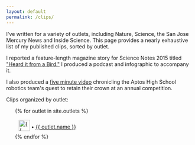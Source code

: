 ```yaml
---
layout: default
permalink: /clips/
---
```

I've written for a variety of outlets, including Nature, Science, the San Jose Mercury News and Inside Science. This page provides a nearly exhaustive list of my published clips, sorted by outlet.

I reported a feature-length magazine story for Science Notes 2015 titled ["Heard it from a Bird."](http://sciencenotes.ucsc.edu/2015/pages/finches/finches.html) I produced a podcast and infographic to accompany it.

I also produced a [five minute video](https://vimeo.com/131390904) chronicling the Aptos High School robotics team's quest to retain their crown at an annual competition.

Clips organized by outlet:

<ul>
{% for outlet in site.outlets %}
<li style="list-style-type:none; margin:10px;">
<img style="position:relative;top:6px;" src="{{ outlet.icon }}" width="30px" title="{{ outlet.name }}">
&bull;
<a href="{{ outlet.permalink }}">{{ outlet.name }}</a>
</li>
{% endfor %}
</ul>
